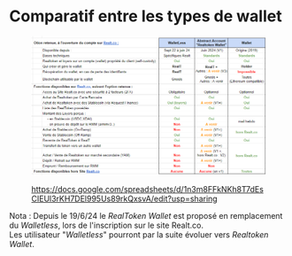 # Comparatif entre les types de wallet

<figure><img src="../../.gitbook/assets/image (280).png" alt=""><figcaption><p><a href="https://docs.google.com/spreadsheets/d/1n3m8FFkNKh8T7dEsCIEUl3rKH7DEl995Us89rkQxsvA/edit?usp=sharing">https://docs.google.com/spreadsheets/d/1n3m8FFkNKh8T7dEsCIEUl3rKH7DEl995Us89rkQxsvA/edit?usp=sharing</a></p></figcaption></figure>

Nota : Depuis le 19/6/24 le _RealToken Wallet_ est proposé en remplacement du _Walletless_, lors de l'inscription sur le site Realt.co.\
Les utilisateur "_Walletless_" pourront par la suite évoluer vers _Realtoken Wallet_.

